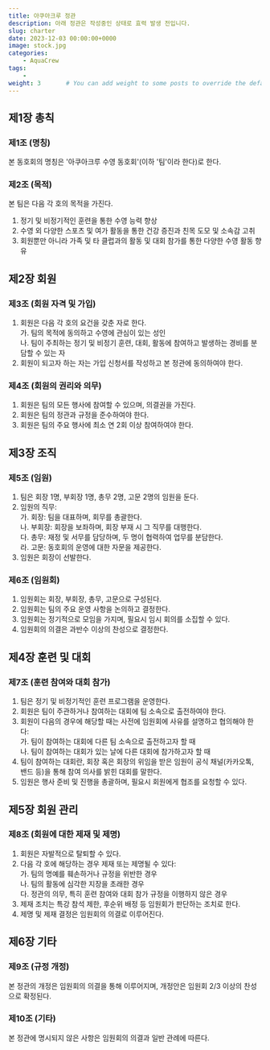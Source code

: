 ```yaml
---
title: 아쿠아크루 정관
description: 아래 정관은 작성중인 상태로 효력 발생 전입니다.
slug: charter
date: 2023-12-03 00:00:00+0000
image: stock.jpg
categories:
    - AquaCrew
tags:
    - 
weight: 3       # You can add weight to some posts to override the default sorting (date descending)
---
```


## 제1장 총칙

### 제1조 (명칭)
본 동호회의 명칭은 '아쿠아크루 수영 동호회'(이하 '팀'이라 한다)로 한다.

### 제2조 (목적)
본 팀은 다음 각 호의 목적을 가진다.
1. 정기 및 비정기적인 훈련을 통한 수영 능력 향상
2. 수영 외 다양한 스포츠 및 여가 활동을 통한 건강 증진과 친목 도모 및 소속감 고취
3. 회원뿐만 아니라 가족 및 타 클럽과의 활동 및 대회 참가를 통한 다양한 수영 활동 향유

## 제2장 회원

### 제3조 (회원 자격 및 가입)
1. 회원은 다음 각 호의 요건을 갖춘 자로 한다.  
   가. 팀의 목적에 동의하고 수영에 관심이 있는 성인  
   나. 팀이 주최하는 정기 및 비정기 훈련, 대회, 활동에 참여하고 발생하는 경비를 분담할 수 있는 자  
2. 회원이 되고자 하는 자는 가입 신청서를 작성하고 본 정관에 동의하여야 한다.

### 제4조 (회원의 권리와 의무)
1. 회원은 팀의 모든 행사에 참여할 수 있으며, 의결권을 가진다.
2. 회원은 팀의 정관과 규정을 준수하여야 한다.
3. 회원은 팀의 주요 행사에 최소 연 2회 이상 참여하여야 한다.


## 제3장 조직

### 제5조 (임원)
1. 팀은 회장 1명, 부회장 1명, 총무 2명, 고문 2명의 임원을 둔다.
2. 임원의 직무:  
   가. 회장: 팀을 대표하며, 회무를 총괄한다.  
   나. 부회장: 회장을 보좌하며, 회장 부재 시 그 직무를 대행한다.  
   다. 총무: 재정 및 서무를 담당하며, 두 명이 협력하여 업무를 분담한다.  
   라. 고문: 동호회의 운영에 대한 자문을 제공한다.  
3. 임원은 회장이 선발한다.

### 제6조 (임원회)
1. 임원회는 회장, 부회장, 총무, 고문으로 구성된다.
2. 임원회는 팀의 주요 운영 사항을 논의하고 결정한다.
3. 임원회는 정기적으로 모임을 가지며, 필요시 임시 회의를 소집할 수 있다.
4. 임원회의 의결은 과반수 이상의 찬성으로 결정한다.

## 제4장 훈련 및 대회

### 제7조 (훈련 참여와 대회 참가)
1. 팀은 정기 및 비정기적인 훈련 프로그램을 운영한다.
2. 회원은 팀이 주관하거나 참여하는 대회에 팀 소속으로 출전하여야 한다.
3. 회원이 다음의 경우에 해당할 때는 사전에 임원회에 사유를 설명하고 협의해야 한다:  
   가. 팀이 참여하는 대회에 다른 팀 소속으로 출전하고자 할 때  
   나. 팀이 참여하는 대회가 있는 날에 다른 대회에 참가하고자 할 때  
4. 팀이 참여하는 대회란, 회장 혹은 회장의 위임을 받은 임원이 공식 채널(카카오톡, 밴드 등)을 통해 참여 의사를 밝힌 대회를 말한다.
5. 임원은 행사 준비 및 진행을 총괄하며, 필요시 회원에게 협조를 요청할 수 있다.

## 제5장 회원 관리

### 제8조 (회원에 대한 제재 및 제명)
1. 회원은 자발적으로 탈퇴할 수 있다.
2. 다음 각 호에 해당하는 경우 제재 또는 제명될 수 있다:  
   가. 팀의 명예를 훼손하거나 규정을 위반한 경우  
   나. 팀의 활동에 심각한 지장을 초래한 경우  
   다. 정관의 의무, 특히 훈련 참여와 대회 참가 규정을 이행하지 않은 경우  
3. 제재 조치는 특강 참석 제한, 후순위 배정 등 임원회가 판단하는 조치로 한다.
4. 제명 및 제재 결정은 임원회의 의결로 이루어진다.

## 제6장 기타

### 제9조 (규정 개정)
본 정관의 개정은 임원회의 의결을 통해 이루어지며, 개정안은 임원회 2/3 이상의 찬성으로 확정된다.

### 제10조 (기타)
본 정관에 명시되지 않은 사항은 임원회의 의결과 일반 관례에 따른다.